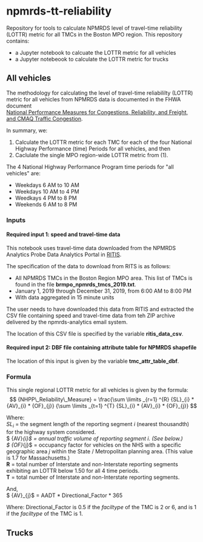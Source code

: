 # npmrds-tt-reliability
Repository for tools to calculate NPMRDS level of travel-time reliability (LOTTR) metric for all TMCs in the Boston MPO region.
This repository contains:
* a Jupyter notebook to calcuate the LOTTR metric for all vehicles
* a Jupyter notebeook to calculate the LOTTR metric for trucks

## All vehicles
The methodology for calculating the level of travel-time reliabililty (LOTTR) metric for all vehicles from NPMRDS data is documented in the FHWA document  
[National Performance Measures for Congestions, Reliability, and Freight, and CMAQ Traffic Congestion](https://www.fhwa.dot.gov/tpm/guidance/hif18040.pdf).

In summary, we:
1. Calculate the LOTTR metric for each TMC for each of the four National Highway Performance (time) Periods for all vehicles, and then
2. Caclulate the single MPO region-wide LOTTR metric from \(1\).

The 4 National Highway Performance Program time periods for "all vehicles" are:
* Weekdays 6 AM to 10 AM
* Weekdays 10 AM to 4 PM
* Weedkays 4 PM to 8 PM
* Weekends 6 AM to 8 PM

### Inputs
#### Required input 1: speed and travel-time data
This notebook uses travel-time data downloaded from the NPMRDS Analytics Probe Data Analytics Portal in [RITIS](https://ritis.org).  

The specification of the data to download from RITS is as follows:
* All NPMRDS TMCs in the Boston Region MPO area. This list of TMCs is found in the file __brmpo\_npmrds\_tmcs\_2019.txt__.
* January 1, 2019 through December 31, 2019, from 6:00 AM to 8:00 PM
* With data aggregated in 15 minute units

The user needs to have downloaded this data from RITIS and extracted the CSV file containing speed and travel-time data from teh ZIP archive delivered by the npmrds-analytics email system.  

The location of this CSV file is specified by the variable __ritis\_data\_csv__.

#### Required input 2: DBF file containing attribute table for NPMRDS shapefile
The location of this input is given by the variable __tmc\_attr\_table\_dbf__.

### Formula
This single regional LOTTR metric for all vehicles is given by the formula:
$$
{NHPP\_Reliability\_Measure} = \frac{\sum \limits _{r=1} ^{R} {SL}_{i} * {AV}_{i} * {OF}_{j}} {\sum \limits _{t=1} ^{T} {SL}_{i} * {AV}_{i} * {OF}_{j}}
$$

Where:  
${SL}_{i}$ = the segment length of the reporting segment _i_ \(nearest thousandth\) for the highway system considered.  
$ {AV}_{i}$ = annual traffic volume of reporting segment _i_. \(See below.\)  
$ {OF}_{j}$ = occupancy factor for vehicles on the NHS with a specific geographic area _j_ within the State / Metropolitan planning area. \(This value is 1.7 for Massachusetts.\)  
__R__ = total number of Interstate and non-Interstate reporting segments exhibiting an LOTTR below 1.50 for all 4 time periods.  
__T__ = total number of Interstate and non-Interstate reporting segments.

And,  
$ {AV}_{j}$ = AADT * Directional_Factor * 365  

Where:
Directional_Factor is 0.5 if the _faciltype_ of the TMC is 2 or 6, and is 1 if the _faciltype_ of the TMC is 1. 

## Trucks
